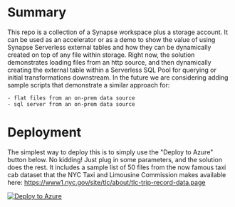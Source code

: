 # Summary
This repo is a collection of a Synapse workspace plus a storage account. It can be used as an accelerator or as a demo to show the value of using Synapse Serverless external tables and how they can be dynamically created on top of any file within storage. Right now, the solution demonstrates loading files from an http source, and then dynamically creating the external table within a Serverless SQL Pool for querying or initial transformations downstream. In the future we are considering adding sample scripts that demonstrate a similar approach for:

    - flat files from an on-prem data source
    - sql server from an on-prem data source

# Deployment
The simplest way to deploy this is to simply use the "Deploy to Azure" button below. No kidding! Just plug in some parameters, and the solution does the rest. It includes a sample list of 50 files from the now famous taxi cab dataset that the NYC Taxi and Limousine Commission makes available here: https://www1.nyc.gov/site/tlc/about/tlc-trip-record-data.page


[![Deploy to Azure](https://aka.ms/deploytoazurebutton)](https://portal.azure.com/#create/Microsoft.Template/uri/https%3A%2F%2Fraw.githubusercontent.com%2Fchristophermschmidt%2FSynapseServerlessImporter%2Fdeploy%2Fdeploy%2FDeploy.json)
